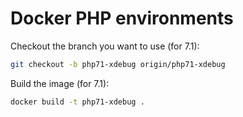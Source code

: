 Docker PHP environments
=

Checkout the branch you want to use (for 7.1):
```sh
git checkout -b php71-xdebug origin/php71-xdebug
```

Build the image (for 7.1):
```sh
docker build -t php71-xdebug .
```

